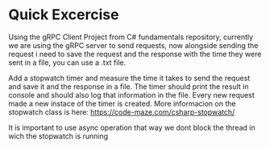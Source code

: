 # Quick Excercise
Using the gRPC Client Project from C# fundamentals repository, currently we are using the gRPC server to send requests, now alongside sending the request i need to save the request and the response with the time they were sent in a file, you can use a .txt file.

Add a stopwatch timer and measure the time it takes to send the request and save it and the response in a file. The timer should print the result in console and should also log that information in the file.
Every new request made a new instace of the timer is created. More informacion on the stopwatch class is here: https://code-maze.com/csharp-stopwatch/

It is important to use async operation that way we dont block the thread in wich the stopwatch is running
